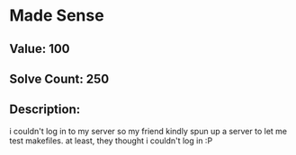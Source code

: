 # Made Sense
## Value: 100
## Solve Count: 250
## Description:
i couldn't log in to my server so my friend kindly spun up a server to let me test makefiles. at least, they thought i couldn't log in :P
